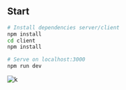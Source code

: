 ## Start

```bash
# Install dependencies server/client
npm install
cd client
npm install

# Serve on localhost:3000
npm run dev
```

![k](https://user-images.githubusercontent.com/77531811/131123616-49d42539-f905-41ef-857b-f56489f8dfdb.png)

